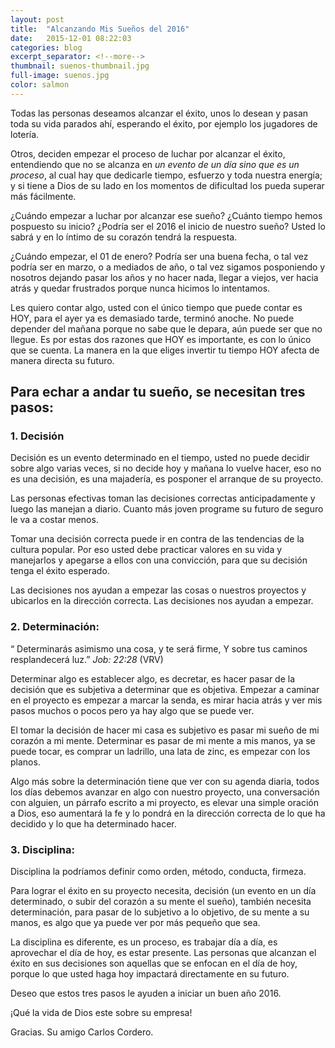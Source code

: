 ```yaml
---
layout: post
title:  "Alcanzando Mis Sueños del 2016"
date:   2015-12-01 08:22:03
categories: blog
excerpt_separator: <!--more-->
thumbnail: suenos-thumbnail.jpg
full-image: suenos.jpg
color: salmon
---
```

Todas las personas deseamos alcanzar el éxito, unos lo desean y pasan toda su vida parados ahí, esperando el éxito, por ejemplo los jugadores de lotería.  
<!--more-->

Otros, deciden empezar el proceso de luchar por alcanzar el éxito, entendiendo que no se alcanza en _un evento de un día sino que es un proceso_, al cual hay que dedicarle tiempo, esfuerzo y toda nuestra energía; y si tiene a Dios de su lado en los momentos de dificultad los pueda superar más fácilmente. 

¿Cuándo empezar a luchar por alcanzar ese sueño? ¿Cuánto tiempo hemos pospuesto su inicio? ¿Podría ser el 2016 el inicio de nuestro sueño? Usted lo sabrá y en lo íntimo de su corazón tendrá la respuesta. 

¿Cuándo empezar, el 01 de enero? Podría ser una buena fecha, o tal vez podría ser en marzo, o a mediados de año, o tal vez sigamos posponiendo y nosotros dejando pasar los años y no hacer nada, llegar a viejos, ver hacia atrás y quedar frustrados porque nunca hicimos lo intentamos. 

Les quiero contar algo, usted con el único tiempo que puede contar es HOY, para el ayer ya es demasiado tarde, terminó anoche. No puede depender del mañana porque no sabe que le depara, aún puede ser que no llegue. Es por estas dos razones que HOY es importante, es con lo único que se cuenta. La manera en la que eliges invertir tu tiempo HOY afecta de manera directa su futuro. 

## Para echar a andar tu sueño, se necesitan tres pasos:

### 1. Decisión

Decisión es un evento determinado en el tiempo, usted no puede decidir sobre algo varias veces, si no decide hoy y mañana lo vuelve hacer, eso no es una decisión, es una majadería, es posponer el arranque de su proyecto. 

Las personas efectivas toman las decisiones correctas anticipadamente y luego las manejan a diario. Cuanto más joven programe su futuro de seguro le va a costar menos. 

Tomar una decisión correcta puede ir en contra de las tendencias de la cultura popular. Por eso usted debe practicar valores en su vida y manejarlos y apegarse a ellos con una convicción, para que su decisión tenga el éxito esperado.  

Las decisiones nos ayudan a empezar las cosas o nuestros proyectos y ubicarlos en la dirección correcta. Las decisiones nos ayudan a empezar. 


### 2. Determinación: 

“ Determinarás asimismo una cosa, y te será firme,
Y sobre tus caminos resplandecerá luz.” _Job: 22:28_ (VRV)

Determinar algo es establecer algo, es decretar, es hacer pasar de la decisión que es subjetiva a determinar que es objetiva. Empezar a caminar en el proyecto es empezar a marcar la senda, es mirar hacia atrás y ver mis pasos muchos o pocos pero ya hay algo que se puede ver. 

El tomar la decisión de hacer mi casa es subjetivo es pasar mi sueño de mi corazón a mi mente. Determinar es pasar de mi mente a mis manos, ya se puede tocar, es comprar un ladrillo, una lata de zinc, es empezar con los planos.

Algo más sobre la determinación tiene que ver con su agenda diaria, todos los días debemos avanzar en algo con nuestro proyecto, una conversación con alguien, un párrafo escrito a mi proyecto, es elevar una simple oración a Dios, eso aumentará la fe y lo pondrá en la dirección correcta de lo que ha decidido y lo que ha determinado hacer. 

 
### 3. Disciplina:
Disciplina la podríamos definir como orden, método, conducta, firmeza.

Para lograr el éxito en su proyecto necesita, decisión (un evento en un día determinado, o subir del corazón a su mente el sueño), también necesita determinación, para pasar de lo subjetivo a lo objetivo, de su mente a su manos, es algo que ya puede ver por más pequeño que sea. 

La disciplina es diferente, es un proceso, es trabajar día a día, es aprovechar el día de hoy, es estar presente. Las personas que alcanzan el éxito en sus decisiones son aquellas que se enfocan en el día de hoy, porque lo que usted haga hoy impactará directamente en su futuro.  

Deseo que estos tres pasos le ayuden a iniciar un buen año 2016.

¡Qué la vida de Dios este sobre su empresa!

Gracias.
Su amigo Carlos Cordero. 